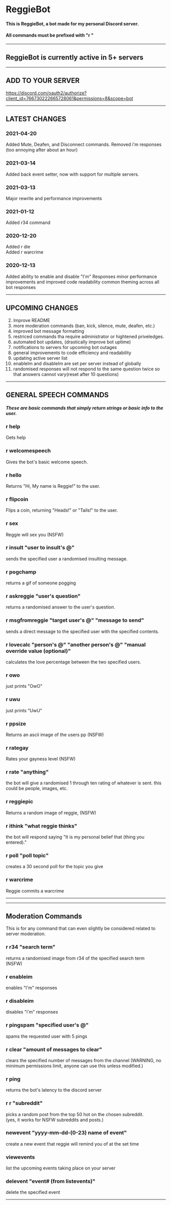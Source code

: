 # ReggieBot

#### This is ReggieBot, a bot made for my personal Discord server. 
#### All commands must be prefixed with "r " 
___

## ReggieBot is currently active in 5+ servers

___
## ADD TO YOUR SERVER
https://discord.com/oauth2/authorize?client_id=766730222665728061&permissions=8&scope=bot 
___

## LATEST CHANGES

### 2021-04-20 
Added Mute, Deafen, and Disconnect commands.
Removed i'm responses (too annoying after about an hour)

### 2021-03-14
Added back event setter, now with support for multiple servers.

### 2021-03-13
Major rewrite and performance improvements

### 2021-01-12  
Added r34 command

### 2020-12-20
Added r die  
Added r warcrime  

### 2020-12-13
Added ability to enable and disable "I'm" Responses
minor performance improvements and improved code readability
common theming across all bot responses

___
## UPCOMING CHANGES
2. Improve README
3. more moderation commands (ban, kick, silence, mute, deafen, etc.)
4. improved bot message formatting
5. restriced commands tha require administrator or hightened priveledges.
6. automated bot updates, (drastically improve bot uptime)
7. notifications to servers for upcoming bot outages
8. general improvements to code efficiency and readability
9. updating active server list
10. enableIm and disableIm are set per server instead of globally
11. randomised responses will not respond to the same question twice so that answers cannot vary(reset after 10 questions)
___

## GENERAL SPEECH COMMANDS
##### These are basic commands that simply return strings or basic info to the user.  

### r help
Gets help

### r welcomespeech
Gives the bot's basic welcome speech.

### r hello
Returns "Hi, My name is Reggie!" to the user.

### r flipcoin
Flips a coin, returning "Heads!" or "Tails!" to the user.

### r sex
Reggie will sex you (NSFW)

### r insult "user to insult's @"
sends the specified user a randomised insulting message.

### r pogchamp
returns a gif of someone pogging

### r askreggie "user's question"
returns a randomised answer to the user's question.

### r msgfromreggie "target user's @" "message to send"
sends a direct message to the specified user with the specified contents.

### r lovecalc "person's @" "another person's @" "manual override value (optional)"
calculates the love percentage between the two specified users.

### r owo
just prints "OwO"

### r uwu
just prints "UwU"

### r ppsize
Returns an ascii image of the users pp (NSFW)

### r rategay
Rates your gayness level (NSFW)

### r rate "anything"
the bot will give a randomised 1 through ten rating of whatever is sent. this could be people, images, etc.

### r reggiepic
Returns a random image of reggie, (NSFW)

### r ithink "what reggie thinks"
the bot will respond saying "It is my personal belief that (thing you entered)."  

### r poll "poll topic"
creates a 30 second poll for the topic you give

### r warcrime
Reggie commits a warcrime
___
___

## Moderation Commands
This is for any command that can even slightly be considered related to server moderation.

### r r34 "search term"  
returns a randomised image from r34 of the specified search term  
(NSFW)

### r enableim
enables "I'm" responses

### r disableim
disables "i'm" responses

### r pingspam "specified user's @"
spams the requested user with 5 pings

### r clear "amount of messages to clear"
clears the specified number of messages from the channel
(WARNING, no minimum permissions limit, anyone can use this unless modified.)

### r ping
returns the bot's latency to the discord server

### r r "subreddit"
picks a random post from the top 50 hot on the chosen subreddit.  
(yes, it works for NSFW subreddits and posts.)

### newevent "yyyy-mm-dd-(0-23) name of event" 
create a new event that reggie will remind you of at the set time

### viewevents 
list the upcoming events taking place on your server

### delevent "event# (from listevents)" 
delete the specified event

___
